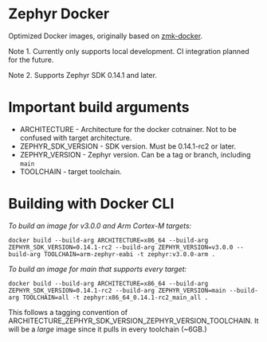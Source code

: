 # Zephyr Docker
Optimized Docker images, originally based on [zmk-docker](https://github.com/zmkfirmware/zmk-docker).

Note 1. Currently only supports local development. CI integration planned for the future.

Note 2. Supports Zephyr SDK 0.14.1 and later.

# Important build arguments

* ARCHITECTURE - Architecture for the docker cotnainer. Not to be confused with target architecture.
* ZEPHYR_SDK_VERSION - SDK version. Must be 0.14.1-rc2 or later.
* ZEPHYR_VERSION - Zephyr version. Can be a tag or branch, including `main`
* TOOLCHAIN - target toolchain.

# Building with Docker CLI

_To build an image for v3.0.0 and Arm Cortex-M targets:_

```
docker build --build-arg ARCHITECTURE=x86_64 --build-arg ZEPHYR_SDK_VERSION=0.14.1-rc2 --build-arg ZEPHYR_VERSION=v3.0.0 --build-arg TOOLCHAIN=arm-zephyr-eabi -t zephyr:v3.0.0-arm .
```

_To build an image for main that supports every target:_

```
docker build --build-arg ARCHITECTURE=x86_64 --build-arg ZEPHYR_SDK_VERSION=0.14.1-rc2 --build-arg ZEPHYR_VERSION=main --build-arg TOOLCHAIN=all -t zephyr:x86_64_0.14.1-rc2_main_all .
```

This follows a tagging convention of ARCHITECTURE_ZEPHYR_SDK_VERSION_ZEPHYR_VERSION_TOOLCHAIN. It will be a _large_ image since it pulls in every toolchain (~6GB.)